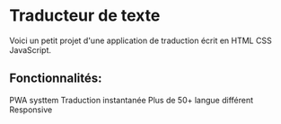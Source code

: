 # Traducteur de texte
Voici un petit projet d'une application de traduction écrit en HTML CSS JavaScript.
## Fonctionnalités:
PWA systtem
Traduction instantanée
Plus de 50+ langue différent
Responsive
